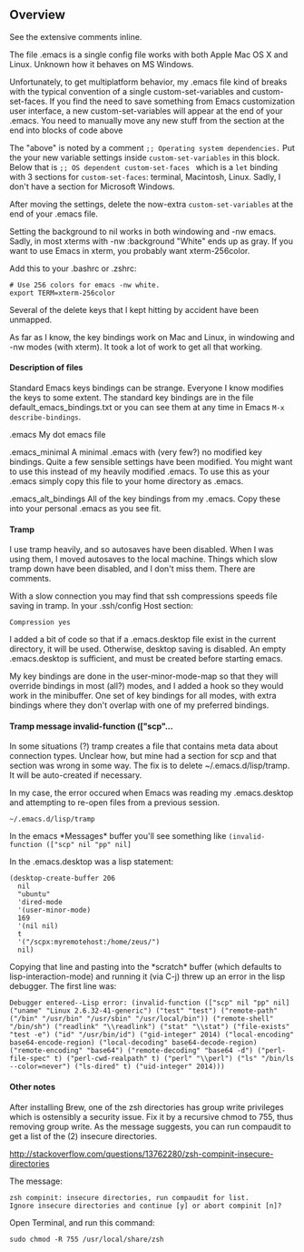 
Overview
--------

See the extensive comments inline.

The file .emacs is a single config file works with both Apple Mac OS X and Linux. Unknown how it behaves on MS Windows.

Unfortunately, to get multiplatform behavior, my .emacs file kind of breaks with the typical convention of a single
custom-set-variables and custom-set-faces. If you find the need to save something from Emacs customization
user interface, a new custom-set-variables will appear at the end of your .emacs. You need to manually move
any new stuff from the section at the end into blocks of code above

The "above" is noted by a comment `;; Operating system dependencies.` Put the your new variable settings inside `custom-set-variables` in this block.
Below that is `;; OS dependent custom-set-faces ` which is a `let` binding with 3 sections for `custom-set-faces`: terminal, Macintosh, Linux. Sadly, I don't have a section for Microsoft Windows.

After moving the settings, delete the now-extra `custom-set-variables` at the end of your .emacs file.

Setting the background to nil works in both windowing and -nw emacs. Sadly, in most xterms with -nw
:background "White" ends up as gray. If you want to use Emacs in xterm, you probably want xterm-256color.

Add this to your .bashrc or .zshrc:

```
# Use 256 colors for emacs -nw white.
export TERM=xterm-256color
```

Several of the delete keys that I kept hitting by accident have been unmapped.

As far as I know, the key bindings work on Mac and Linux, in windowing and -nw modes (with xterm). It took a
lot of work to get all that working.



#### Description of files

Standard Emacs keys bindings can be strange. Everyone I know modifies the keys to some extent. The standard
key bindings are in the file default_emacs_bindings.txt or you can see them at any time in Emacs `M-x
describe-bindings`.

.emacs My dot emacs file

.emacs_minimal A minimal .emacs with (very few?) no modified key bindings. Quite a few sensible settings have been modified. You might want to use this instead of my heavily modified .emacs. To use this as your .emacs simply copy this file to your home directory as .emacs.

.emacs_alt_bindings All of the key bindings from my .emacs. Copy these into your personal .emacs as you see fit. 


#### Tramp

I use tramp heavily, and so autosaves have been disabled. When I was using them, I moved autosaves to the local machine. 
Things which slow tramp down have been disabled, and I don't miss them. There are comments.

With a slow connection you may find that ssh compressions speeds file saving in tramp. In your .ssh/config Host section:

```
Compression yes
```

I added a bit of code so that if a .emacs.desktop file exist in the current directory, it will be
used. Otherwise, desktop saving is disabled. An empty .emacs.desktop is sufficient, and must be created before
starting emacs.

My key bindings are done in the user-minor-mode-map so that they will override bindings in most (all?) modes,
and I added a hook so they would work in the minibuffer. One set of key bindings for all modes, with extra
bindings where they don't overlap with one of my preferred bindings.



#### Tramp message invalid-function (["scp"...

In some situations (?) tramp creates a file that contains meta data about connection types. Unclear how, but mine had a section for scp and that section was wrong in some way. The fix is to delete ~/.emacs.d/lisp/tramp. It will be auto-created if necessary.

In my case, the error occured when Emacs was reading my .emacs.desktop and attempting to re-open files from a previous session.

```
~/.emacs.d/lisp/tramp
```
In the emacs \*Messages\* buffer you'll see something like ```(invalid-function (["scp" nil "pp" nil]```

In the .emacs.desktop was a lisp statement:
```
(desktop-create-buffer 206
  nil
  "ubuntu"
  'dired-mode
  '(user-minor-mode)
  169
  '(nil nil)
  t
  '("/scpx:myremotehost:/home/zeus/")
  nil)
```

Copying that line and pasting into the \*scratch\* buffer (which defaults to lisp-interaction-mode) and running it (via C-j) threw up an error in the lisp debugger. The first line was:

```
Debugger entered--Lisp error: (invalid-function (["scp" nil "pp" nil] ("uname" "Linux 2.6.32-41-generic") ("test" "test") ("remote-path" ("/bin" "/usr/bin" "/usr/sbin" "/usr/local/bin")) ("remote-shell" "/bin/sh") ("readlink" "\\readlink") ("stat" "\\stat") ("file-exists" "test -e") ("id" "/usr/bin/id") ("gid-integer" 2014) ("local-encoding" base64-encode-region) ("local-decoding" base64-decode-region) ("remote-encoding" "base64") ("remote-decoding" "base64 -d") ("perl-file-spec" t) ("perl-cwd-realpath" t) ("perl" "\\perl") ("ls" "/bin/ls --color=never") ("ls-dired" t) ("uid-integer" 2014)))
```

#### Other notes

After installing Brew, one of the zsh directories has group write privileges which is ostensibly a security issue. Fix it by a recursive chmod to 755, thus removing group write. As the message suggests, you can run compaudit to get a list of the (2) insecure directories.

http://stackoverflow.com/questions/13762280/zsh-compinit-insecure-directories 

The message:

```
zsh compinit: insecure directories, run compaudit for list.
Ignore insecure directories and continue [y] or abort compinit [n]?
```
Open Terminal, and run this command:

```
sudo chmod -R 755 /usr/local/share/zsh
```

